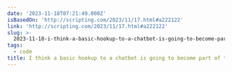 ```yaml
---
date: '2023-11-18T07:21:49.000Z'
isBasedOn: 'http://scripting.com/2023/11/17.html#a222122'
link: 'http://scripting.com/2023/11/17.html#a222122'
slug: >-
  2023-11-18-i-think-a-basic-hookup-to-a-chatbot-is-going-to-become-part-of-the-textcast
tags:
  - code
title: I think a basic hookup to a chatbot is going to become part of the textcast
---
```


